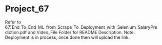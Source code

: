 # Project_67
Refer to 67)End_To_End_ML_from_Scrape_To_Deployment_with_Selenium_SalaryPrediction.pdf and Video_File Folder for README Description.
Note: Deployment is in process, once done then will upload the link.
